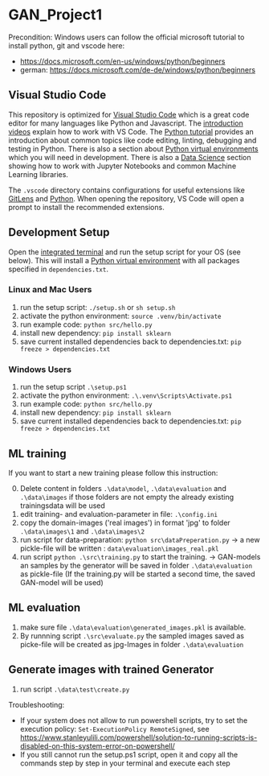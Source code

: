 # GAN_Project1

Precondition:
Windows users can follow the official microsoft tutorial to install python, git and vscode here:

- ​​https://docs.microsoft.com/en-us/windows/python/beginners
- german: https://docs.microsoft.com/de-de/windows/python/beginners

## Visual Studio Code

This repository is optimized for [Visual Studio Code](https://code.visualstudio.com/) which is a great code editor for many languages like Python and Javascript. The [introduction videos](https://code.visualstudio.com/docs/getstarted/introvideos) explain how to work with VS Code. The [Python tutorial](https://code.visualstudio.com/docs/python/python-tutorial) provides an introduction about common topics like code editing, linting, debugging and testing in Python. There is also a section about [Python virtual environments](https://code.visualstudio.com/docs/python/environments) which you will need in development. There is also a [Data Science](https://code.visualstudio.com/docs/datascience/overview) section showing how to work with Jupyter Notebooks and common Machine Learning libraries.

The `.vscode` directory contains configurations for useful extensions like [GitLens](https://marketplace.visualstudio.com/items?itemName=eamodio.gitlens0) and [Python](https://marketplace.visualstudio.com/items?itemName=ms-python.python). When opening the repository, VS Code will open a prompt to install the recommended extensions.

## Development Setup

Open the [integrated terminal](https://code.visualstudio.com/docs/editor/integrated-terminal) and run the setup script for your OS (see below). This will install a [Python virtual environment](https://docs.python.org/3/library/venv.html) with all packages specified in `dependencies.txt`.

### Linux and Mac Users

1. run the setup script: `./setup.sh` or `sh setup.sh`
2. activate the python environment: `source .venv/bin/activate`
3. run example code: `python src/hello.py`
4. install new dependency: `pip install sklearn`
5. save current installed dependencies back to dependencies.txt: `pip freeze > dependencies.txt`

### Windows Users

1. run the setup script `.\setup.ps1`
2. activate the python environment: `.\.venv\Scripts\Activate.ps1`
3. run example code: `python src/hello.py`
4. install new dependency: `pip install sklearn`
5. save current installed dependencies back to dependencies.txt: `pip freeze > dependencies.txt`

## ML training
If you want to start a new training please follow this instruction:

0. Delete content in folders `.\data\model`, `.\data\evaluation` and `.\data\images`
   if those folders are not empty the already existing trainingsdata will be used
1. edit training- and evaluation-parameter in file: `.\config.ini`
2. copy the domain-images ('real images') in format 'jpg' to folder `.\data\images\1` and `.\data\images\2` 
3. run script for data-preparation: `python src\dataPreperation.py`
    -> a new pickle-file will be written : `data\evaluation\images_real.pkl`
4. run script `python .\src\training.py` to start the training.
    -> GAN-models an samples by the generator will be saved in folder `.\data\evaluation`
    as pickle-file
   (If the training.py will be started a second time, the saved GAN-model will be used)

## ML evaluation
1. make sure file `.\data\evaluation\generated_images.pkl` is available.
2. By runnning script `.\src\evaluate.py` the sampled images saved as picke-file will be created as jpg-Images in folder `.\data\evaluation`

## Generate images with trained Generator
1. run script  `.\data\test\create.py`

Troubleshooting: 

- If your system does not allow to run powershell scripts, try to set the execution policy: `Set-ExecutionPolicy RemoteSigned`, see https://www.stanleyulili.com/powershell/solution-to-running-scripts-is-disabled-on-this-system-error-on-powershell/
- If you still cannot run the setup.ps1 script, open it and copy all the commands step by step in your terminal and execute each step
